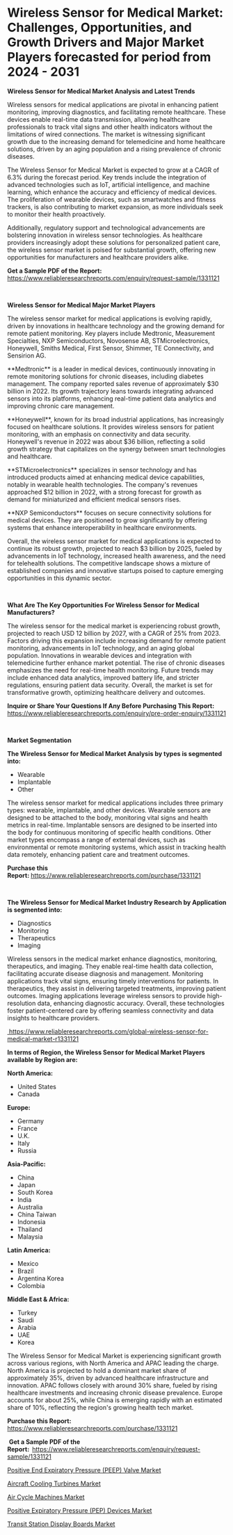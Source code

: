 <p><h1>Wireless Sensor for Medical Market: Challenges, Opportunities, and Growth Drivers and Major Market Players forecasted for period from 2024 - 2031</h1></p><p><strong>Wireless Sensor for Medical Market Analysis and Latest Trends</strong></p>
<p><p>Wireless sensors for medical applications are pivotal in enhancing patient monitoring, improving diagnostics, and facilitating remote healthcare. These devices enable real-time data transmission, allowing healthcare professionals to track vital signs and other health indicators without the limitations of wired connections. The market is witnessing significant growth due to the increasing demand for telemedicine and home healthcare solutions, driven by an aging population and a rising prevalence of chronic diseases.</p><p>The Wireless Sensor for Medical Market is expected to grow at a CAGR of 6.3% during the forecast period. Key trends include the integration of advanced technologies such as IoT, artificial intelligence, and machine learning, which enhance the accuracy and efficiency of medical devices. The proliferation of wearable devices, such as smartwatches and fitness trackers, is also contributing to market expansion, as more individuals seek to monitor their health proactively.</p><p>Additionally, regulatory support and technological advancements are bolstering innovation in wireless sensor technologies. As healthcare providers increasingly adopt these solutions for personalized patient care, the wireless sensor market is poised for substantial growth, offering new opportunities for manufacturers and healthcare providers alike.</p></p>
<p><strong>Get a Sample PDF of the Report:&nbsp;</strong> <a href="https://www.reliableresearchreports.com/enquiry/request-sample/1331121?utm_campaign=1595&utm_medium=2&utm_source=Github&utm_content=ia&utm_term=16102024&utm_id=wireless-sensor-for-medical">https://www.reliableresearchreports.com/enquiry/request-sample/1331121</a></p>
<p>&nbsp;</p>
<p><strong>Wireless Sensor for Medical Major Market Players</strong></p>
<p><p>The wireless sensor market for medical applications is evolving rapidly, driven by innovations in healthcare technology and the growing demand for remote patient monitoring. Key players include Medtronic, Measurement Specialties, NXP Semiconductors, Novosense AB, STMicroelectronics, Honeywell, Smiths Medical, First Sensor, Shimmer, TE Connectivity, and Sensirion AG.</p><p>**Medtronic** is a leader in medical devices, continuously innovating in remote monitoring solutions for chronic diseases, including diabetes management. The company reported sales revenue of approximately $30 billion in 2022. Its growth trajectory leans towards integrating advanced sensors into its platforms, enhancing real-time patient data analytics and improving chronic care management.</p><p>**Honeywell**, known for its broad industrial applications, has increasingly focused on healthcare solutions. It provides wireless sensors for patient monitoring, with an emphasis on connectivity and data security. Honeywell's revenue in 2022 was about $36 billion, reflecting a solid growth strategy that capitalizes on the synergy between smart technologies and healthcare.</p><p>**STMicroelectronics** specializes in sensor technology and has introduced products aimed at enhancing medical device capabilities, notably in wearable health technologies. The company's revenues approached $12 billion in 2022, with a strong forecast for growth as demand for miniaturized and efficient medical sensors rises.</p><p>**NXP Semiconductors** focuses on secure connectivity solutions for medical devices. They are positioned to grow significantly by offering systems that enhance interoperability in healthcare environments. </p><p>Overall, the wireless sensor market for medical applications is expected to continue its robust growth, projected to reach $3 billion by 2025, fueled by advancements in IoT technology, increased health awareness, and the need for telehealth solutions. The competitive landscape shows a mixture of established companies and innovative startups poised to capture emerging opportunities in this dynamic sector.</p></p>
<p>&nbsp;</p>
<p><strong>What Are The Key Opportunities For Wireless Sensor for Medical Manufacturers?</strong></p>
<p><p>The wireless sensor for the medical market is experiencing robust growth, projected to reach USD 12 billion by 2027, with a CAGR of 25% from 2023. Factors driving this expansion include increasing demand for remote patient monitoring, advancements in IoT technology, and an aging global population. Innovations in wearable devices and integration with telemedicine further enhance market potential. The rise of chronic diseases emphasizes the need for real-time health monitoring. Future trends may include enhanced data analytics, improved battery life, and stricter regulations, ensuring patient data security. Overall, the market is set for transformative growth, optimizing healthcare delivery and outcomes.</p></p>
<p><strong>Inquire or Share Your Questions If Any Before Purchasing This Report:</strong> <a href="https://www.reliableresearchreports.com/enquiry/pre-order-enquiry/1331121?utm_campaign=1595&utm_medium=2&utm_source=Github&utm_content=ia&utm_term=16102024&utm_id=wireless-sensor-for-medical">https://www.reliableresearchreports.com/enquiry/pre-order-enquiry/1331121</a></p>
<p>&nbsp;</p>
<p><strong>Market Segmentation</strong></p>
<p><strong>The Wireless Sensor for Medical Market Analysis by types is segmented into:</strong></p>
<p><ul><li>Wearable</li><li>Implantable</li><li>Other</li></ul></p>
<p><p>The wireless sensor market for medical applications includes three primary types: wearable, implantable, and other devices. Wearable sensors are designed to be attached to the body, monitoring vital signs and health metrics in real-time. Implantable sensors are designed to be inserted into the body for continuous monitoring of specific health conditions. Other market types encompass a range of external devices, such as environmental or remote monitoring systems, which assist in tracking health data remotely, enhancing patient care and treatment outcomes.</p></p>
<p><strong>Purchase this Report:&nbsp;</strong><a href="https://www.reliableresearchreports.com/purchase/1331121?utm_campaign=1595&utm_medium=2&utm_source=Github&utm_content=ia&utm_term=16102024&utm_id=wireless-sensor-for-medical">https://www.reliableresearchreports.com/purchase/1331121</a></p>
<p>&nbsp;</p>
<p><strong>The Wireless Sensor for Medical Market Industry Research by Application is segmented into:</strong></p>
<p><ul><li>Diagnostics</li><li>Monitoring</li><li>Therapeutics</li><li>Imaging</li></ul></p>
<p><p>Wireless sensors in the medical market enhance diagnostics, monitoring, therapeutics, and imaging. They enable real-time health data collection, facilitating accurate disease diagnosis and management. Monitoring applications track vital signs, ensuring timely interventions for patients. In therapeutics, they assist in delivering targeted treatments, improving patient outcomes. Imaging applications leverage wireless sensors to provide high-resolution data, enhancing diagnostic accuracy. Overall, these technologies foster patient-centered care by offering seamless connectivity and data insights to healthcare providers.</p></p>
<p><a href="https://www.reliableresearchreports.com/global-wireless-sensor-for-medical-market-r1331121?utm_campaign=1595&utm_medium=2&utm_source=Github&utm_content=ia&utm_term=16102024&utm_id=wireless-sensor-for-medical">&nbsp;https://www.reliableresearchreports.com/global-wireless-sensor-for-medical-market-r1331121</a></p>
<p><strong>In terms of Region, the Wireless Sensor for Medical Market Players available by Region are:</strong></p>
<p>
    <p> <strong> North America: </strong>
        <ul>
            <li>United States</li>
            <li>Canada</li>
        </ul>
        </p> 
    <p> <strong> Europe: </strong>
        <ul>
            <li>Germany</li>
            <li>France</li>
            <li>U.K.</li>
            <li>Italy</li>
            <li>Russia</li>
        </ul>
        </p> 
    <p> <strong> Asia-Pacific: </strong>
        <ul>
            <li>China</li>
            <li>Japan</li>
            <li>South Korea</li>
            <li>India</li>
            <li>Australia</li>
            <li>China Taiwan</li>
            <li>Indonesia</li>
            <li>Thailand</li>
            <li>Malaysia</li>
        </ul>
        </p> 
    <p> <strong> Latin America: </strong>
        <ul>
            <li>Mexico</li>
            <li>Brazil</li>
            <li>Argentina Korea</li>
            <li>Colombia</li>
        </ul>
        </p> 
    <p> <strong> Middle East & Africa: </strong>
        <ul>
            <li>Turkey</li>
            <li>Saudi</li>
            <li>Arabia</li>
            <li>UAE</li>
            <li>Korea</li>
        </ul>
    </p>
    </p>
<p><p>The Wireless Sensor for Medical Market is experiencing significant growth across various regions, with North America and APAC leading the charge. North America is projected to hold a dominant market share of approximately 35%, driven by advanced healthcare infrastructure and innovation. APAC follows closely with around 30% share, fueled by rising healthcare investments and increasing chronic disease prevalence. Europe accounts for about 25%, while China is emerging rapidly with an estimated share of 10%, reflecting the region's growing health tech market.</p></p>
<p><strong>Purchase this Report: </strong><a href="https://www.reliableresearchreports.com/purchase/1331121?utm_campaign=1595&utm_medium=2&utm_source=Github&utm_content=ia&utm_term=16102024&utm_id=wireless-sensor-for-medical">https://www.reliableresearchreports.com/purchase/1331121</a></p>
<p>&nbsp;<strong>Get a Sample PDF of the Report:&nbsp;&nbsp;</strong><a href="https://www.reliableresearchreports.com/enquiry/request-sample/1331121?utm_campaign=1595&utm_medium=2&utm_source=Github&utm_content=ia&utm_term=16102024&utm_id=wireless-sensor-for-medical">https://www.reliableresearchreports.com/enquiry/request-sample/1331121</a></p>
<p><strong></strong></p>
<p><p><a href="https://www.linkedin.com/pulse/positive-end-expiratory-pressure-peep-valve-market-indicators-kcxcc?utm_campaign=1595&utm_medium=2&utm_source=Github&utm_content=ia&utm_term=16102024&utm_id=wireless-sensor-for-medical">Positive End Expiratory Pressure (PEEP) Valve Market</a></p><p><a href="https://www.linkedin.com/pulse/market-forecasting-change-global-aircraft-cooling-turbines-yebxc?utm_campaign=1595&utm_medium=2&utm_source=Github&utm_content=ia&utm_term=16102024&utm_id=wireless-sensor-for-medical">Aircraft Cooling Turbines Market</a></p><p><a href="https://www.linkedin.com/pulse/strategic-market-insights-navigating-global-air-cycle-xy7de?trk=public_post_embed_feed-article-content&utm_campaign=1595&utm_medium=2&utm_source=Github&utm_content=ia&utm_term=16102024&utm_id=wireless-sensor-for-medical">Air Cycle Machines Market</a></p><p><a href="https://www.linkedin.com/pulse/global-positive-expiratory-pressure-pep-devices-market-trends-zqgse?trk=public_post_embed_feed-article-content&utm_campaign=1595&utm_medium=2&utm_source=Github&utm_content=ia&utm_term=16102024&utm_id=wireless-sensor-for-medical">Positive Expiratory Pressure (PEP) Devices Market</a></p><p><a href="https://www.linkedin.com/pulse/emerging-opportunities-challenges-global-transit-station-display-qwc6e?trk=public_post_embed_feed-article-content&utm_campaign=1595&utm_medium=2&utm_source=Github&utm_content=ia&utm_term=16102024&utm_id=wireless-sensor-for-medical">Transit Station Display Boards Market</a></p></p>